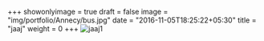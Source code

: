 +++
showonlyimage = true
draft = false
image = "img/portfolio/Annecy/bus.jpg"
date = "2016-11-05T18:25:22+05:30"
title = "jaaj"
weight = 0
+++
![jaaj1](img/profile.webp)
